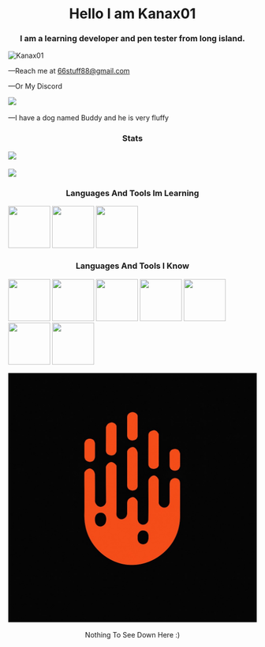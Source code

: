 <h1 align="center"> Hello I am Kanax01</h1>
<h3 align="center"> I am a learning developer and pen tester from long island. </h3>
<p align="left"> <img src="https://komarev.com/ghpvc/?username=Kanax01&label=Profile%20views&color=0e75b6&style=flat" alt="Kanax01" /> </p>

<p2 align="left"> —Reach me at 66stuff88@gmail.com </p2>

<p2 align="left"> —Or My Discord </p2>

<a align="left" href="https://discord.com/users/kanax01"></a>
<img src="https://img.shields.io/badge/Discord-Kanax01-%235865F2?style=for-the-badge&logo=discord&logoColor=white">
  
<p3 align="left"> —I have a dog named Buddy and he is very fluffy<p3>

<h3 align="center"> Stats </h3>

<p align="left"> <a href="https://github.com/github-profile-trophy/"> <img src="https://github-profile-trophy.vercel.app/?username=Kanax01"></a> </p>

<img align="center" src="https://github-readme-stats.vercel.app/api?username=Kanax01&show_icons=true&locale=en">

<h3 align="center"> Languages And Tools Im Learning </h3>
<p> <img src="https://upload.wikimedia.org/wikipedia/commons/thumb/7/74/Kotlin_Icon.png/1200px-Kotlin_Icon.png" width="85" height="85">
  <img src="https://upload.wikimedia.org/wikipedia/commons/thumb/5/51/Android_Studio_Logo_2024.svg/1200px-Android_Studio_Logo_2024.svg.png" width="85" height="85">
  <img src="https://encrypted-tbn0.gstatic.com/images?q=tbn:ANd9GcSIP5KTNtwE18A_XpYzFj5Usn-x2j0ZsyED2A&amp" width="85" height="85">

  
</p>

<h3 align="center"> Languages And Tools I Know</h3>
<p> <img src="https://upload.wikimedia.org/wikipedia/commons/thumb/6/61/HTML5_logo_and_wordmark.svg/1200px-HTML5_logo_and_wordmark.svg.png" width="85" height="85">
  <img src="https://cdn.worldvectorlogo.com/logos/arduino-1.svg" width="85" height="85">
  <img src="https://encrypted-tbn0.gstatic.com/images?q=tbn:ANd9GcQGGT_pnMHJdps9fGjcDaFSqcfFxO2E7BQk4g&amp;s" width="85" height="85">
  <img src="https://upload.wikimedia.org/wikipedia/commons/2/27/PHP-logo.svg" width="85" height="85"
 </p>
<img src="https://github.com/user-attachments/assets/1a4f940b-3450-4fca-a32d-e1126bcd3a57" width="85" height="85">
<img src="https://github.com/user-attachments/assets/318840c0-528f-443b-8866-4623583da58f" width="85" height="85">
<img src="https://github.com/user-attachments/assets/06b6b08b-7902-4d22-be75-ee9be1c5e04e" width="85" height="85">


<div align="center">
<img src="Assets/kanax01.png">
<p></p>
<p3> Nothing To See Down Here :) </p3>
</div>
